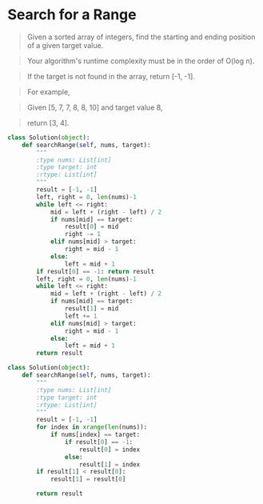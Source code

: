 # Search for a Range

> Given a sorted array of integers, find the starting and ending position of a given target value.

> Your algorithm's runtime complexity must be in the order of O(log n).

> If the target is not found in the array, return [-1, -1].

> For example,

> Given [5, 7, 7, 8, 8, 10] and target value 8,

> return [3, 4].

```Python
class Solution(object):
    def searchRange(self, nums, target):
        """
        :type nums: List[int]
        :type target: int
        :rtype: List[int]
        """
        result = [-1, -1]
        left, right = 0, len(nums)-1
        while left <= right:
            mid = left + (right - left) / 2
            if nums[mid] == target:
                result[0] = mid
                right -= 1
            elif nums[mid] > target:
                right = mid - 1
            else:
                left = mid + 1
        if result[0] == -1: return result
        left, right = 0, len(nums)-1
        while left <= right:
            mid = left + (right - left) / 2
            if nums[mid] == target:
                result[1] = mid
                left += 1
            elif nums[mid] > target:
                right = mid - 1
            else:
                left = mid + 1
        return result
```

```Python
class Solution(object):
    def searchRange(self, nums, target):
        """
        :type nums: List[int]
        :type target: int
        :rtype: List[int]
        """
        result = [-1, -1]
        for index in xrange(len(nums)):
            if nums[index] == target:
                if result[0] == -1:
                    result[0] = index
                else:
                    result[1] = index
        if result[1] < result[0]:
            result[1] = result[0]

        return result
```
